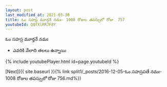```yaml
---
layout: post
last_modified_at: 2021-03-30
title: ఓం సహస్ర మూర్తనే నమః- 1008 రోజుల తపస్సులో రోజు  757
youtubeId: QQfXlRRJF8Y
---
```

 
 
 ఓం సహస్ర మూర్తనే నమః  
 
 -  ఎవరికి వేలాది తలలు ఉన్నాయి 
 
  
 
  
 
 
 
 
 
 


{% include youtubePlayer.html id=page.youtubeId %}
 
[Next]({{ site.baseurl }}{% link  split1/_posts/2016-12-05-ఓం సహస్రపతే నమః- 1008 రోజుల తపస్సులో రోజు  756.md%})
 
